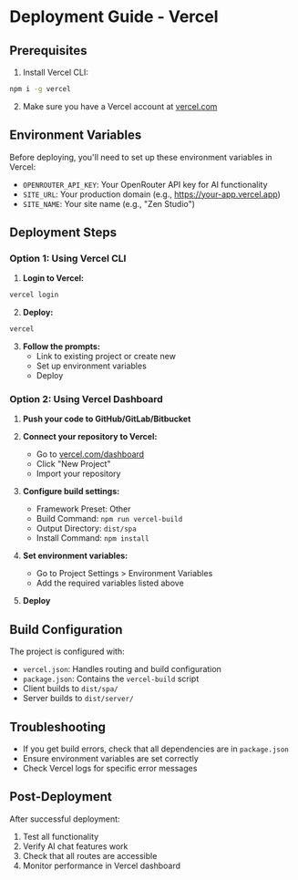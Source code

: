 # Deployment Guide - Vercel

## Prerequisites

1. Install Vercel CLI:
```bash
npm i -g vercel
```

2. Make sure you have a Vercel account at [vercel.com](https://vercel.com)

## Environment Variables

Before deploying, you'll need to set up these environment variables in Vercel:

- `OPENROUTER_API_KEY`: Your OpenRouter API key for AI functionality
- `SITE_URL`: Your production domain (e.g., https://your-app.vercel.app)
- `SITE_NAME`: Your site name (e.g., "Zen Studio")

## Deployment Steps

### Option 1: Using Vercel CLI

1. **Login to Vercel:**
```bash
vercel login
```

2. **Deploy:**
```bash
vercel
```

3. **Follow the prompts:**
   - Link to existing project or create new
   - Set up environment variables
   - Deploy

### Option 2: Using Vercel Dashboard

1. **Push your code to GitHub/GitLab/Bitbucket**

2. **Connect your repository to Vercel:**
   - Go to [vercel.com/dashboard](https://vercel.com/dashboard)
   - Click "New Project"
   - Import your repository

3. **Configure build settings:**
   - Framework Preset: Other
   - Build Command: `npm run vercel-build`
   - Output Directory: `dist/spa`
   - Install Command: `npm install`

4. **Set environment variables:**
   - Go to Project Settings > Environment Variables
   - Add the required variables listed above

5. **Deploy**

## Build Configuration

The project is configured with:
- `vercel.json`: Handles routing and build configuration
- `package.json`: Contains the `vercel-build` script
- Client builds to `dist/spa/`
- Server builds to `dist/server/`

## Troubleshooting

- If you get build errors, check that all dependencies are in `package.json`
- Ensure environment variables are set correctly
- Check Vercel logs for specific error messages

## Post-Deployment

After successful deployment:
1. Test all functionality
2. Verify AI chat features work
3. Check that all routes are accessible
4. Monitor performance in Vercel dashboard 